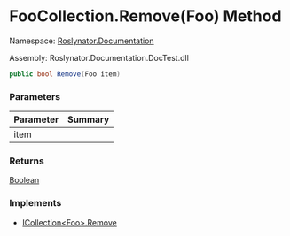 # FooCollection\.Remove\(Foo\) Method

Namespace: [Roslynator.Documentation](../../README.md)

Assembly: Roslynator\.Documentation\.DocTest\.dll

```csharp
public bool Remove(Foo item)
```

### Parameters

| Parameter | Summary |
| --------- | ------- |
| item | |

### Returns

[Boolean](https://docs.microsoft.com/en-us/dotnet/api/system.boolean)

### Implements

* [ICollection\<Foo>.Remove](https://docs.microsoft.com/en-us/dotnet/api/system.collections.generic.icollection-1.remove)

